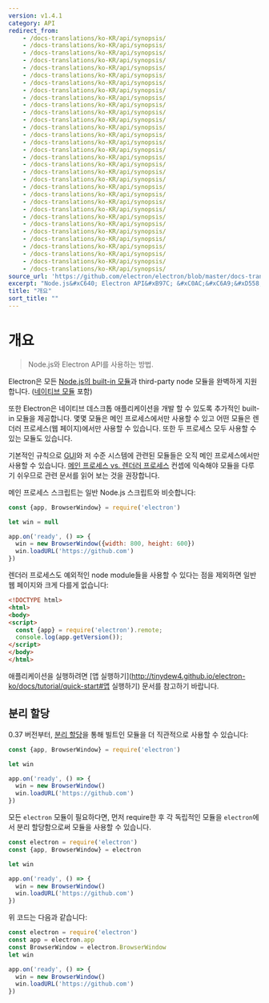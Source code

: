 ```yaml
---
version: v1.4.1
category: API
redirect_from:
    - /docs-translations/ko-KR/api/synopsis/
    - /docs-translations/ko-KR/api/synopsis/
    - /docs-translations/ko-KR/api/synopsis/
    - /docs-translations/ko-KR/api/synopsis/
    - /docs-translations/ko-KR/api/synopsis/
    - /docs-translations/ko-KR/api/synopsis/
    - /docs-translations/ko-KR/api/synopsis/
    - /docs-translations/ko-KR/api/synopsis/
    - /docs-translations/ko-KR/api/synopsis/
    - /docs-translations/ko-KR/api/synopsis/
    - /docs-translations/ko-KR/api/synopsis/
    - /docs-translations/ko-KR/api/synopsis/
    - /docs-translations/ko-KR/api/synopsis/
    - /docs-translations/ko-KR/api/synopsis/
    - /docs-translations/ko-KR/api/synopsis/
    - /docs-translations/ko-KR/api/synopsis/
    - /docs-translations/ko-KR/api/synopsis/
    - /docs-translations/ko-KR/api/synopsis/
    - /docs-translations/ko-KR/api/synopsis/
    - /docs-translations/ko-KR/api/synopsis/
    - /docs-translations/ko-KR/api/synopsis/
    - /docs-translations/ko-KR/api/synopsis/
    - /docs-translations/ko-KR/api/synopsis/
    - /docs-translations/ko-KR/api/synopsis/
    - /docs-translations/ko-KR/api/synopsis/
    - /docs-translations/ko-KR/api/synopsis/
    - /docs-translations/ko-KR/api/synopsis/
    - /docs-translations/ko-KR/api/synopsis/
    - /docs-translations/ko-KR/api/synopsis/
    - /docs-translations/ko-KR/api/synopsis/
    - /docs-translations/ko-KR/api/synopsis/
    - /docs-translations/ko-KR/api/synopsis/
source_url: 'https://github.com/electron/electron/blob/master/docs-translations/ko-KR/api/synopsis.md'
excerpt: "Node.js&#xC640; Electron API&#xB97C; &#xC0AC;&#xC6A9;&#xD558;&#xB294; &#xBC29;&#xBC95;."
title: "개요"
sort_title: ""
---
```


# 개요

> Node.js와 Electron API를 사용하는 방법.

Electron은 모든 [Node.js의 built-in 모듈](http://nodejs.org/api/)과 third-party
node 모듈을 완벽하게 지원합니다. ([네이티브 모듈](http://tinydew4.github.io/electron-ko/docs/tutorial/using-native-node-modules)
포함)

또한 Electron은 네이티브 데스크톱 애플리케이션을 개발 할 수 있도록 추가적인 built-in
모듈을 제공합니다. 몇몇 모듈은 메인 프로세스에서만 사용할 수 있고 어떤 모듈은 렌더러
프로세스(웹 페이지)에서만 사용할 수 있습니다. 또한 두 프로세스 모두 사용할 수 있는
모듈도 있습니다.

기본적인 규칙으로 [GUI][gui]와 저 수준 시스템에 관련된 모듈들은 오직 메인
프로세스에서만 사용할 수 있습니다. [메인 프로세스 vs. 렌더러 프로세스](http://tinydew4.github.io/electron-ko/docs/tutorial/quick-start#메인-프로세스)
컨셉에 익숙해야 모듈을 다루기 쉬우므로 관련 문서를 읽어 보는 것을 권장합니다.

메인 프로세스 스크립트는 일반 Node.js 스크립트와 비슷합니다:

```javascript
const {app, BrowserWindow} = require('electron')

let win = null

app.on('ready', () => {
  win = new BrowserWindow({width: 800, height: 600})
  win.loadURL('https://github.com')
})
```

렌더러 프로세스도 예외적인 node module들을 사용할 수 있다는 점을 제외하면 일반 웹
페이지와 크게 다를게 없습니다:

```html
<!DOCTYPE html>
<html>
<body>
<script>
  const {app} = require('electron').remote;
  console.log(app.getVersion());
</script>
</body>
</html>
```

애플리케이션을 실행하려면 [앱 실행하기](http://tinydew4.github.io/electron-ko/docs/tutorial/quick-start#앱 실행하기)
문서를 참고하기 바랍니다.

## 분리 할당

0.37 버전부터, [분리 할당][destructuring-assignment]을 통해 빌트인 모듈을 더
직관적으로 사용할 수 있습니다:

```javascript
const {app, BrowserWindow} = require('electron')

let win

app.on('ready', () => {
  win = new BrowserWindow()
  win.loadURL('https://github.com')
})
```

모든 `electron` 모듈이 필요하다면, 먼저 require한 후 각 독립적인 모듈을
`electron`에서 분리 할당함으로써 모듈을 사용할 수 있습니다.

```javascript
const electron = require('electron')
const {app, BrowserWindow} = electron

let win

app.on('ready', () => {
  win = new BrowserWindow()
  win.loadURL('https://github.com')
})
```

위 코드는 다음과 같습니다:

```javascript
const electron = require('electron')
const app = electron.app
const BrowserWindow = electron.BrowserWindow
let win

app.on('ready', () => {
  win = new BrowserWindow()
  win.loadURL('https://github.com')
})
```

[gui]: https://en.wikipedia.org/wiki/Graphical_user_interface
[destructuring-assignment]: https://developer.mozilla.org/ko/docs/Web/JavaScript/Reference/Operators/Destructuring_assignment
